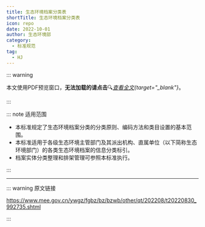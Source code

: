 ```yaml
---
title: 生态环境档案分类表
shortTitle: 生态环境档案分类表
icon: repo
date: 2022-10-01
author: 生态环境部
category:
  - 标准规范
tag:
  - HJ
---
```


::: warning

本文使用PDF预览窗口<Badge text="基于Chromium内核" type="tip" />，**无法加载的请点击**:mag:*[查看全文](/static/pdf/P8/HJ/HJ-7-2022.pdf){target="_blank"}*。

:::

::: note 适用范围

- 本标准规定了生态环境档案分类的分类原则、编码方法和类目设置的基本范围。
- 本标准适用于各级生态环境主管部门及其派出机构、直属单位（以下简称生态环境部门）的各类生态环境档案的信息分类标引。
- 档案实体分类整理和排架管理可参照本标准执行。

:::

<PDF url="/static/pdf/P8/HJ/HJ-7-2022.pdf" :zoom=90 height="1020px" />

---

::: warning 原文链接

<https://www.mee.gov.cn/ywgz/fgbz/bz/bzwb/other/qt/202208/t20220830_992735.shtml>

:::
